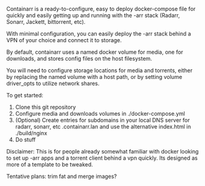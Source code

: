 Containarr is a ready-to-configure, easy to deploy docker-compose file for quickly and easily getting up and running with the -arr stack (Radarr, Sonarr, Jackett, bittorrent, etc).

With minimal configuration, you can easily deploy the -arr stack behind a VPN of your choice and connect it to storage.



By default, containarr uses a named docker volume for media, one for downloads, and stores config files on the host filesystem.


You will need to configure storage locations for media and torrents, either by replacing the named volume with a host path, or by setting volume driver_opts to utilize network shares.

To get started:

1. Clone this git repository
2. Configure media and downloads volumes in ./docker-compose.yml
3. (Optional) Create entries for subdomains in your local DNS server for radarr, sonarr, etc .containarr.lan and use the alternative index.html in ./build/nginx
4. Do stuff



Disclaimer: This is for people already somewhat familiar with docker looking to set up -arr apps and a torrent client behind a vpn quickly. Its designed as more of a template to be tweaked.


Tentative plans: trim fat and merge images?
